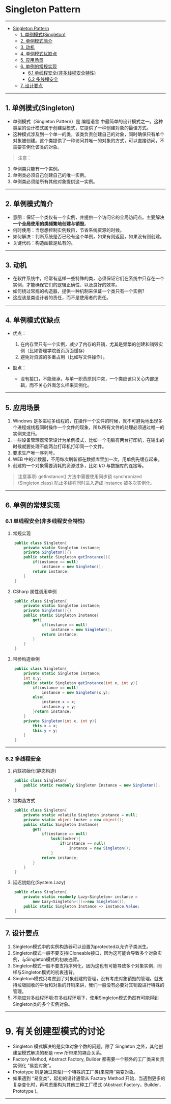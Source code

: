 # Singleton Pattern

---

- [Singleton Pattern](#singleton-pattern)
  - [1. 单例模式(Singleton)](#1-单例模式singleton)
  - [2. 单例模式简介](#2-单例模式简介)
  - [3. 动机](#3-动机)
  - [4. 单例模式优缺点](#4-单例模式优缺点)
  - [5. 应用场景](#5-应用场景)
  - [6. 单例的常规实现](#6-单例的常规实现)
    - [6.1 单线程安全(非多线程安全特性)](#61-单线程安全非多线程安全特性)
    - [6.2 多线程安全](#62-多线程安全)
  - [7. 设计要点](#7-设计要点)

---
## 1. 单例模式(Singleton)

- 单例模式（Singleton Pattern）是 编程语言 中最简单的设计模式之一。这种类型的设计模式属于创建型模式，它提供了一种创建对象的最佳方式。
- 这种模式涉及到一个单一的类，该类负责创建自己的对象，同时确保只有单个对象被创建。这个类提供了一种访问其唯一的对象的方式，可以直接访问，不需要实例化该类的对象。

> 注意：
1. 单例类只能有一个实例。
2. 单例类必须自己创建自己的唯一实例。
3. 单例类必须给所有其他对象提供这一实例。

---
## 2. 单例模式简介

- 意图：保证一个类仅有一个实例，并提供一个访问它的全局访问点。主要解决**一个全局使用的类频繁地创建与销毁**。
- 何时使用：当您想控制实例数目，节省系统资源的时候。
- 如何解决：判断系统是否已经有这个单例，如果有则返回，如果没有则创建。
- 关键代码：构造函数是私有的。

---
## 3. 动机

- 在软件系统中，经常有这样一些特殊的类，必须保证它们在系统中只存在一个实例，才能确保它们的逻辑正确性、以及良好的效率。
- 如何绕过常规的构造器，提供一种机制来保证一个类只有一个实例?
- 这应该是类设计者的责任，而不是使用者的责任。

---
## 4. 单例模式优缺点

- 优点： 
  1. 在内存里只有一个实例，减少了内存的开销，尤其是频繁的创建和销毁实例（比如管理学院首页页面缓存）
  2. 避免对资源的多重占用（比如写文件操作）。

- 缺点：
   - 没有接口，不能继承，与单一职责原则冲突，一个类应该只关心内部逻辑，而不关心外面怎么样来实例化。

---
## 5. 应用场景

1. Windows 是多进程多线程的，在操作一个文件的时候，就不可避免地出现多个进程或线程同时操作一个文件的现象，所以所有文件的处理必须通过唯一的实例来进行。 
2. 一些设备管理器常常设计为单例模式，比如一个电脑有两台打印机，在输出的时候就要处理不能两台打印机打印同一个文件。
3. 要求生产唯一序列号。 
4. WEB 中的计数器，不用每次刷新都在数据库里加一次，用单例先缓存起来。 
5. 创建的一个对象需要消耗的资源过多，比如 I/O 与数据库的连接等。

> 注意事项: getInstance() 方法中需要使用同步锁 synchronized (Singleton.class) 防止多线程同时进入造成 instance 被多次实例化。

---
## 6. 单例的常规实现

### 6.1 单线程安全(非多线程安全特性)

1. 常规实现

```csharp
    public class Singleton{
        private static Singleton instance;   
        private Singleton(){}
        public static Singleton getInstance(){
            if(instance == null)
                instance = new Singleton();
            return instance;
        }
    } 
```

2. CSharp 属性调用单例

```csharp
    public class Singleton{
        private static Singleton instance;
        private Singleton(){}
        public static Singleton Instance{
            get{
                if(instance == null)
                    instance = new Singleton();
                return instance;
            }
        }
    }
```

3. 带参构造单例

```csharp
    public class Singleton{
        private static Singleton instance;
        int x,y;
        public static Singleton getInstance(int x, int y){
            if(instance == null)
                instance = new Singleton(x,y);
            else{
                instance.x = x;
                instance.y = y;
            }return instance;
        }
        private Singleton(int x, int y){
            this.x = x;
            this.y = y;
        }
    }
```

---
### 6.2 多线程安全

1. 内联初始化(静态构造)

```csharp
    public class Singleton{
        public static readonly Singleton Instance = new Singleton();
    }
```

2. 锁构造方式

```csharp
    public class Singleton{
        private static volatile Singleton instance = null;
        private static object locker = new object();
        public static Singleton Instance{
            get{
                if(instance == null)
                    lock(locker){
                        if(instance == null)
                            instance = new Singleton();
                    }
                return instance;
            }
        }
    }
```

3. 延迟初始化(System.Lazy)

```csharp
    public class Singleton{
        private static readonly Lazy<Singleton> instance = 
            new Lazy<Singleton>(()=>new Singleton());
        public static Singleton Instance => instance.Value;
    }
```

---
## 7. 设计要点

1. Singleton模式中的实例构造器可以设置为protected以允许子类派生。
2. Singleton模式一般不要支持ICloneable接口，因为这可能会导致多个对象实例，与Singleton模式的初衷违背。
3. Singleton模式一般不要支持序列化，因为这也有可能导致多个对象实例，同样与Singleton模式的初衷违背。
4. Singletom模式只考虑到了对象创建的管理，没有考虑对象销毁的管理。就支持垃圾回收的平台和对象的开销来讲，我们一般没有必要对其销毁进行特殊的管理。
5. 不能应对多线程环境:在多线程环境下，使用Singleton模式仍然有可能得到Singleton类的多个实例对象。

---

# 9. 有关创建型模式的讨论

- Singleton 模式解决的是实体对象个数的问题。除了 Singleton 之外，其他创建型模式解决的都是 new 所带来的耦合关系。
- Factory Method, Abstract Factory, Builder 都需要一个额外的工厂类来负责实例化 “易变对象”。
- Prototype 则是通过原型(一个特殊的工厂类)来克隆“易变对象。
- 如果遇到 “易变类”，起初的设计通常从 Factory Method 开始，当遇到更多的复杂变化时，再考虑重构为其他三种工厂模式 (Abstract Factory，Builder，Prototype )。

---